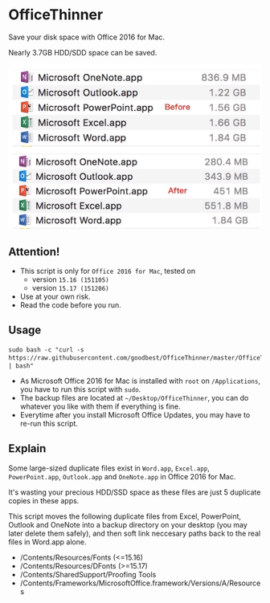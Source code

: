 # OfficeThinner
Save your disk space with Office 2016 for Mac.

Nearly 3.7GB HDD/SDD space can be saved.

![compare](fig_compare.jpg)

## Attention!
- This script is only for `Office 2016 for Mac`, tested on 
  - version `15.16 (151105)`
  - version `15.17 (151206)`
- Use at your own risk.
- Read the code before you run.

## Usage
```
sudo bash -c "curl -s https://raw.githubusercontent.com/goodbest/OfficeThinner/master/OfficeThinner.sh | bash"
```
- As Microsoft Office 2016 for Mac is installed with `root` on `/Applications`, you have to run this script with `sudo`.
- The backup files are located at `~/Desktop/OfficeThinner`, you can do whatever you like with them if everything is fine.
- Everytime after you install Microsoft Office Updates, you may have to re-run this script. 

## Explain
Some large-sized duplicate files exist in `Word.app`, `Excel.app`, `PowerPoint.app`, `Outlook.app` and `OneNote.app` in Office 2016 for Mac.

It's wasting your precious HDD/SSD space as these files are just 5 duplicate copies in these apps.

This script moves the following duplicate files from Excel, PowerPoint, Outlook and OneNote into a backup directory on your desktop (you may later delete them safely), and then soft link neccesary paths back to the real files in Word.app alone.

- /Contents/Resources/Fonts (<=15.16)
- /Contents/Resources/DFonts (>=15.17)
- /Contents/SharedSupport/Proofing Tools
- /Contents/Frameworks/MicrosoftOffice.framework/Versions/A/Resources


